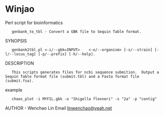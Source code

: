 Winjao
======

Perl script for bioinformatics

       genbank_to_tbl - Convert a GBK file to Sequin Table format.

SYNOPSIS

       genbank2tbl.pl <-i/--gbk=INPUT>    <-o/--organism> [-s/--strain] [-l/--locus_tag] [-p/--prefix] [-h/--help].

DESCRIPTION

       This scripts generates files for ncbi sequence submition.  Output a Sequin Table format file (submit.tbl) and a Fasta format file (submit.fsa).

example

       chaos_plot -i MYFIL.gbk -o "Shigella flexneri" -s "2a" -p "contig"

AUTHOR - Wenchao Lin
       Email linwenchao@yeah.net
